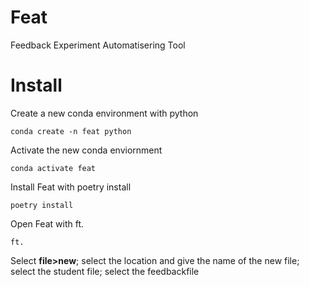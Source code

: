 # Feat
Feedback Experiment Automatisering Tool

# Install
Create a new conda environment with python
```
conda create -n feat python
``` 
Activate the new conda enviornment
```
conda activate feat
```
Install Feat with poetry install
```
poetry install
```
Open Feat with ft. 
```
ft.
```
Select **file>new**; select the location and give the name of the new file; select the student file; select the feedbackfile
